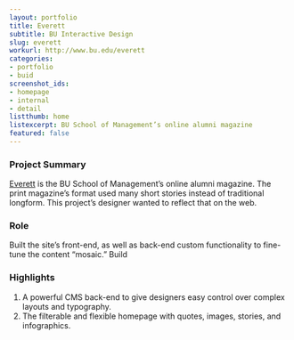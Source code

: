 ```yaml
---
layout: portfolio
title: Everett
subtitle: BU Interactive Design
slug: everett
workurl: http://www.bu.edu/everett
categories:
- portfolio
- buid
screenshot_ids:
- homepage
- internal
- detail
listthumb: home
listexcerpt: BU School of Management’s online alumni magazine
featured: false
---
```


### Project Summary

[Everett](http://www.bu.edu/everett) is the BU School of Management’s online alumni magazine. The print magazine’s format used many short stories instead of traditional longform. This project’s designer wanted to reflect that on the web.

### Role

Built the site’s front-end, as well as back-end custom functionality to fine-tune the content “mosaic.” <span class="em-role">Build</span>

### Highlights

1.	A powerful CMS back-end to give designers easy control over complex layouts and typography. 
2.	The filterable and flexible homepage with quotes, images, stories, and infographics.